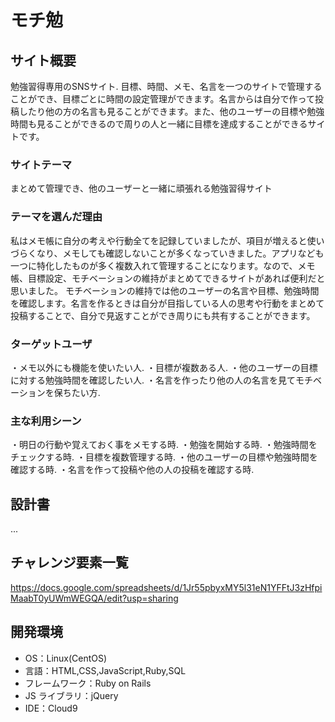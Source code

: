 # モチ勉

## サイト概要

勉強習得専用のSNSサイト.
目標、時間、メモ、名言を一つのサイトで管理することができ、目標ごとに時間の設定管理ができます。名言からは自分で作って投稿したり他の方の名言も見ることができます。また、他のユーザーの目標や勉強時間も見ることができるので周りの人と一緒に目標を達成することができるサイトです。

### サイトテーマ

まとめて管理でき、他のユーザーと一緒に頑張れる勉強習得サイト

### テーマを選んだ理由

私はメモ帳に自分の考えや行動全てを記録していましたが、項目が増えると使いづらくなり、メモしても確認しないことが多くなっていきました。アプリなども一つに特化したものが多く複数入れて管理することになります。なので、メモ帳、目標設定、モチベーションの維持がまとめてできるサイトがあれば便利だと思いました。
モチベーションの維持では他のユーザーの名言や目標、勉強時間を確認します。名言を作るときは自分が目指している人の思考や行動をまとめて投稿することで、自分で見返すことができ周りにも共有することができます。

### ターゲットユーザ

・メモ以外にも機能を使いたい人.
・目標が複数ある人.
・他のユーザーの目標に対する勉強時間を確認したい人.
・名言を作ったり他の人の名言を見てモチベーションを保ちたい方.

### 主な利用シーン

・明日の行動や覚えておく事をメモする時.
・勉強を開始する時.
・勉強時間をチェックする時.
・目標を複数管理する時.
・他のユーザーの目標や勉強時間を確認する時.
・名言を作って投稿や他の人の投稿を確認する時.

## 設計書

...

## チャレンジ要素一覧

https://docs.google.com/spreadsheets/d/1Jr55pbyxMY5l31eN1YFFtJ3zHfpiMaabT0yUWmWEGQA/edit?usp=sharing

## 開発環境

- OS：Linux(CentOS)
- 言語：HTML,CSS,JavaScript,Ruby,SQL
- フレームワーク：Ruby on Rails
- JS ライブラリ：jQuery
- IDE：Cloud9